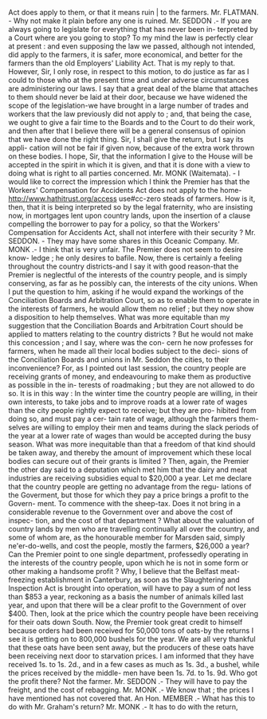 Act does apply to them, or that it means ruin | to the farmers. Mr. FLATMAN. - Why not make it plain before any one is ruined. Mr. SEDDON .- If you are always going to legislate for everything that has never been in- terpreted by a Court where are you going to stop? To my mind the law is perfectly clear at present : and even supposing the law we passed, although not intended, did apply to the farmers, it is safer, more economical, and better for the farmers than the old Employers' Liability Act. That is my reply to that. However, Sir, I only rose, in respect to this motion, to do justice as far as I could to those who at the present time and under adverse circumstances are administering our laws. I say that a great deal of the blame that attaches to them should never be laid at their door, because we have widened the scope of the legislation-we have brought in a large number of trades and workers that the law previously did not apply to ; and, that being the case, we ought to give a fair time to the Boards and to the Court to do their work, and then after that I believe there will be a general consensus of opinion that we have done the right thing. Sir, I shall give the return, but I say its appli- cation will not be fair if given now, because of the extra work thrown on these bodies. I hope, Sir, that the information I give to the House will be accepted in the spirit in which it is given, and that it is done with a view to doing what is right to all parties concerned. Mr. MONK (Waitemata). - I would like to correct the impression which I think the Premier has that the Workers' Compensation for Accidents Act does not apply to the home- http://www.hathitrust.org/access use#cc-zero steads of farmers. How is it, then, that it is being interpreted so by the legal fraternity, who are insisting now, in mortgages lent upon country lands, upon the insertion of a clause compelling the borrower to pay for a policy, so that the Workers' Compensation for Accidents Act, shall not interfere with their security ? Mr. SEDDON. - They may have some shares in this Oceanic Company. Mr. MONK .- I think that is very unfair. The Premier does not seem to desire know- ledge ; he only desires to bafile. Now, there is certainly a feeling throughout the country districts-and I say it with good reason-that the Premier is neglectful of the interests of the country people, and is simply conserving, as far as he possibly can, the interests of the city unions. When I put the question to him, asking if he would expand the workings of the Conciliation Boards and Arbitration Court, so as to enable them to operate in the interests of farmers, he would allow them no relief ; but they now show a disposition to help themselves. What was more equitable than my suggestion that the Conciliation Boards and Arbitration Court should be applied to matters relating to the country districts ? But he would not make this concession ; and I say, where was the con- cern he now professes for farmers, when he made all their local bodies subject to the deci- sions of the Conciliation Boards and unions in Mr. Seddon the cities, to their inconvenience? For, as I pointed out last session, the country people are receiving grants of money, and endeavouring to make them as productive as possible in the in- terests of roadmaking ; but they are not allowed to do so. It is in this way : In the winter time the country people are willing, in their own interests, to take jobs and to improve roads at a lower rate of wages than the city people rightly expect to receive; but they are pro- hibited from doing so, and must pay a cer- tain rate of wage, although the farmers them- selves are willing to employ their men and teams during the slack periods of the year at a lower rate of wages than would be accepted during the busy season. What was more inequitable than that a freedom of that kind should be taken away, and thereby the amount of improvement which these local bodies can secure out of their grants is limited ? Then, again, the Premier the other day said to a deputation which met him that the dairy and meat industries are receiving subsidies equal to $20,000 a year. Let me declare that the country people are getting no advantage from the regu- lations of the Goverment, but those for which they pay a price brings a profit to the Govern- ment. To commence with the sheep-tax. Does it not bring in a considerable revenue to the Government over and above the cost of inspec- tion, and the cost of that department ? What about the valuation of country lands by men who are travelling continually all over the country, and some of whom are, as the honourable member for Marsden said, simply ne'er-do-wells, and cost the people, mostly the farmers, $26,000 a year? Can the Premier point to one single department, professedly operating in the interests of the country people, upon which he is not in some form or other making a handsome profit ? Why, I believe that the Belfast meat-freezing establishment in Canterbury, as soon as the Slaughtering and Inspection Act is brought into operation, will have to pay a sum of not less than $853 a year, reckoning as a basis the number of animals killed last year, and upon that there will be a clear profit to the Government of over $400. Then, look at the price which the country people have been receiving for their oats down South. Now, the Premier took great credit to himself because orders had been received for 50,000 tons of oats-by the returns I see it is getting on to 800,000 bushels for the year. We are all very thankful that these oats have been sent away, but the producers of these oats have been receiving next door to starvation prices. I am informed that they have received 1s. to 1s. 2d., and in a few cases as much as 1s. 3d., a bushel, while the prices received by the middle- men have been 1s. 7d. to 1s. 9d. Who got the profit there? Not the farmer. Mr. SEDDON .- They will have to pay the freight, and the cost of rebagging. Mr. MONK .- We know that ; the prices I have mentioned has not covered that. An Hon. MEMBER .- What has this to do with Mr. Graham's return? Mr. MONK .- It has to do with the return, 